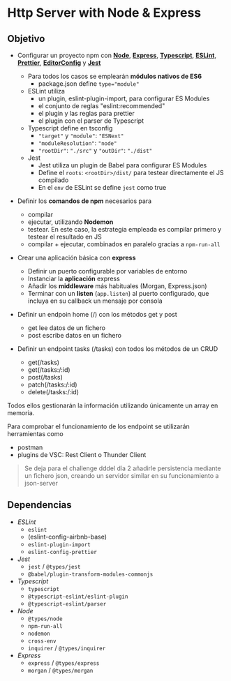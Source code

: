 # Http Server with Node & Express

## Objetivo

-   Configurar un proyecto npm con [**Node**](https://nodejs.org/en/), [**Express**](https://expressjs.com/), [**Typescript**](https://www.typescriptlang.org/), [**ESLint**](https://eslint.org/), [**Prettier**](https://prettier.io/), [**EditorConfig**](https://editorconfig.org/) y [**Jest**](https://jestjs.io/)

    -   Para todos los casos se emplearán **módulos nativos de ES6**
        -   package.json define `type="module"`
    -   ESLint utiliza
        -   un plugin, eslint-plugin-import, para configurar ES Modules
        -   el conjunto de reglas "eslint:recommended"
        -   el plugin y las reglas para prettier
        -   el plugin con el parser de Typescript
    -   Typescript define en tsconfig
        -   `"target"` y `"module"`: `"ESNext"`
        -   `"moduleResolution"`: `"node"`
        -   `"rootDir"`: `"./src"` y `"outDir"`: `"./dist"`
    -   Jest
        -   Jest utiliza un plugin de Babel para configurar ES Modules
        -   Define el `roots`: `<rootDir>/dist/` para testear directamente el JS compilado
        -   En el `env` de ESLint se define `jest` como true

-   Definir los **comandos de npm** necesarios para

    -   compilar
    -   ejecutar, utilizando **Nodemon**
    -   testear. En este caso, la estrategia empleada es compilar primero y testear el resultado en JS
    -   compilar + ejecutar, combinados en paralelo gracias a `npm-run-all`

-   Crear una aplicación básica con **express**

    -   Definir un puerto configurable por variables de entorno
    -   Instanciar la **aplicación** express
    -   Añadir los **middleware** más habituales (Morgan, Express.json)
    -   Terminar con un **listen** (`app.listen`) al puerto configurado, que incluya en su callback un mensaje por consola

-   Definir un endpoin home (/) con los métodos get y post

    -   get lee datos de un fichero
    -   post escribe datos en un fichero

-   Definir un endpoint tasks (/tasks) con todos los métodos de un CRUD
    -   get(/tasks)
    -   get(/tasks:/:id)
    -   post(/tasks)
    -   patch(/tasks:/:id)
    -   delete(/tasks:/:id)

Todos ellos gestionarán la información utilizando únicamente un array en memoria.

Para comprobar el funcionamiento de los endpoint se utilizarán herramientas como

-   postman
-   plugins de VSC: Rest Client o Thunder Client

> Se deja para el challenge dddel día 2 añadirle persistencia mediante un fichero json, creando un servidor similar en su funcionamiento a json-server

## Dependencias

-   _ESLint_
    -   `eslint`
    -   (eslint-config-airbnb-base)
    -   `eslint-plugin-import`
    -   `eslint-config-prettier`
-   _Jest_
    -   `jest` / `@types/jest`
    -   `@babel/plugin-transform-modules-commonjs`
-   _Typescript_
    -   `typescript`
    -   `@typescript-eslint/eslint-plugin`
    -   `@typescript-eslint/parser`
-   _Node_
    -   `@types/node`
    -   `npm-run-all`
    -   `nodemon`
    -   `cross-env`
    -   `inquirer` / `@types/inquirer`
-   _Express_
    -   `express` / `@types/express`
    -   `morgan` / `@types/morgan`
